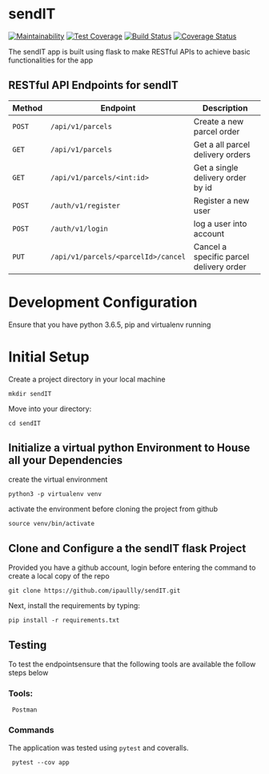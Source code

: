 # sendIT
[![Maintainability](https://api.codeclimate.com/v1/badges/db4df351dbe833d147b0/maintainability)](https://codeclimate.com/github/ipaullly/sendIT/maintainability)
[![Test Coverage](https://api.codeclimate.com/v1/badges/db4df351dbe833d147b0/test_coverage)](https://codeclimate.com/github/ipaullly/sendIT/test_coverage) [![Build Status](https://travis-ci.com/ipaullly/sendIT.svg?branch=ft-GET-user-orders-161858618)](https://travis-ci.com/ipaullly/sendIT) [![Coverage Status](https://coveralls.io/repos/github/ipaullly/sendIT/badge.svg?branch=master)](https://coveralls.io/github/ipaullly/sendIT?branch=master)

The sendIT app is built using flask to make RESTful APIs to achieve basic functionalities for the app 

## RESTful API Endpoints for sendIT


| Method        |       Endpoint                        |         Description                           |
| ------------- |       -------------                   |         -------------                         |
| `POST`        | `/api/v1/parcels`                     |   Create a new parcel order                   |
| `GET`         | `/api/v1/parcels`                     |   Get a all parcel delivery orders            |
| `GET`         | `/api/v1/parcels/<int:id>`            |   Get a single delivery order by id           |
| `POST`        | `/auth/v1/register`                   |   Register a new user                         |
| `POST`        | `/auth/v1/login`                      |   log a user into account                     |
| `PUT`         | `/api/v1/parcels/<parcelId>/cancel`   |   Cancel a specific parcel delivery order     |


# Development Configuration

Ensure that you have python 3.6.5, pip and virtualenv running

# Initial Setup

Create a project directory in your local machine

```
mkdir sendIT
```

Move into your directory:

```
cd sendIT
```

## Initialize a virtual python Environment to House all your Dependencies

create the virtual environment

```
python3 -p virtualenv venv 
```
activate the environment before cloning the project from github

```
source venv/bin/activate
```

## Clone and Configure a the sendIT flask Project

Provided you have a github account, login before entering the command to create a local copy of the repo

```
git clone https://github.com/ipaullly/sendIT.git
```

Next, install the requirements by typing:

```
pip install -r requirements.txt
```

## Testing
To test the endpointsensure that the following tools are available the follow steps below
   ### Tools:
     Postman
     
### Commands
  The application was tested using `pytest` and coveralls.
     
     pytest --cov app
